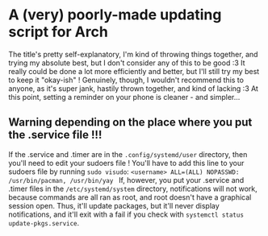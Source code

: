 # A (very) poorly-made updating script for Arch
The title's pretty self-explanatory, I'm kind of throwing things together, and trying my absolute best, but I don't consider any of this to be good :3 It really could be done a lot more efficiently and better, but I'll still try my best to keep it "okay-ish" ! Genuinely, though, I wouldn't recommend this to anyone, as it's super jank, hastily thrown together, and kind of lacking :3 At this point, setting a reminder on your phone is cleaner - and simpler...

## Warning depending on the place where you put the .service file !!!
If the .service and .timer are in the `.config/systemd/user` directory, then you'll need to edit your sudoers file ! You'll have to add this line to your sudoers file by running `sudo visudo`: `<username> ALL=(ALL) NOPASSWD: /usr/bin/pacman, /usr/bin/yay
`
If, however, you put your .service and .timer files in the `/etc/systemd/system` directory, notifications will not work, because commands are all ran as root, and root doesn't have a graphical session open. Thus, it'll update packages, but it'll never display notifications, and it'll exit with a fail if you check with `systemctl status update-pkgs.service`.

